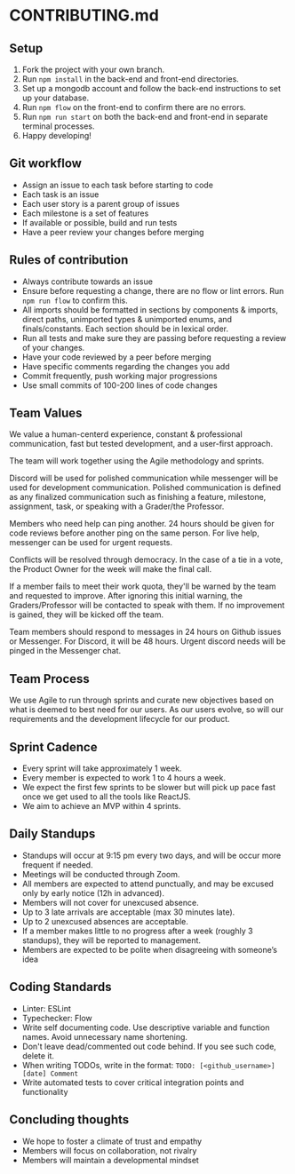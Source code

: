 # CONTRIBUTING.md

## Setup
1. Fork the project with your own branch.
2. Run `npm install` in the back-end and front-end directories.
3. Set up a mongodb account and follow the back-end instructions to set up your database.
4. Run `npm flow` on the front-end to confirm there are no errors.
5. Run `npm run start` on both the back-end and front-end in separate terminal processes.
6. Happy developing!

## Git workflow
- Assign an issue to each task before starting to code
- Each task is an issue
- Each user story is a parent group of issues
- Each milestone is a set of features
- If available or possible, build and run tests
- Have a peer review your changes before merging

## Rules of contribution
- Always contribute towards an issue
- Ensure before requesting a change, there are no flow or lint errors. Run `npm run flow` to confirm this.
- All imports should be formatted in sections by components & imports, direct paths, unimported types & unimported enums, and finals/constants. Each section should be in lexical order.
- Run all tests and make sure they are passing before requesting a review of your changes.
- Have your code reviewed by a peer before merging
- Have specific comments regarding the changes you add
- Commit frequently, push working major progressions
- Use small commits of 100-200 lines of code changes

## Team Values 

We value a human-centerd experience, constant & professional communication, fast but tested development, and a user-first approach.

The team will work together using the Agile methodology and sprints.

Discord will be used for polished communication while messenger will be used for development communication. Polished communication is defined as any finalized communication such as finishing a feature, milestone, assignment, task, or speaking with a Grader/the Professor.

Members who need help can ping another. 24 hours should be given for code reviews before another ping on the same person. For live help, messenger can be used for urgent requests.

Conflicts will be resolved through democracy. In the case of a tie in a vote, the Product Owner for the week will make the final call.

If a member fails to meet their work quota, they'll be warned by the team and requested to improve. After ignoring this initial warning, the Graders/Professor will be contacted to speak with them. If no improvement is gained, they will be kicked off the team.

Team members should respond to messages in 24 hours on Github issues or Messenger. For Discord, it will be 48 hours. Urgent discord needs will be pinged in the Messenger chat.

## Team Process
We use Agile to run through sprints and curate new objectives based on what is deemed to best need for our users. As our users evolve, so will our requirements and the development lifecycle for our product.

## Sprint Cadence
- Every sprint will take approximately 1 week.
- Every member is expected to work 1 to 4 hours a week.
- We expect the first few sprints to be slower but will pick up pace fast once we get used to all the tools like ReactJS.
- We aim to achieve an MVP within 4 sprints.

## Daily Standups
- Standups will occur at 9:15 pm every two days, and will be occur more frequent if needed.
- Meetings will be conducted through Zoom.
- All members are expected to attend punctually, and may be excused only by early notice (12h in advanced).
- Members will not cover for unexcused absence.
- Up to 3 late arrivals are acceptable (max 30 minutes late).
- Up to 2 unexcused absences are acceptable.
- If a member makes little to no progress after a week (roughly 3 standups), they will be reported to management.
- Members are expected to be polite when disagreeing with someone’s idea

## Coding Standards
- Linter: ESLint
- Typechecker: Flow
- Write self documenting code. Use descriptive variable and function names. Avoid unnecessary name shortening.
- Don't leave dead/commented out code behind. If you see such code, delete it.
- When writing TODOs, write in the format: `TODO: [<github_username>] [date] Comment`
- Write automated tests to cover critical integration points and functionality 

## Concluding thoughts
- We hope to foster a climate of trust and empathy
- Members will focus on collaboration, not rivalry
- Members will maintain a developmental mindset